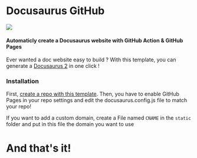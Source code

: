 # Docusaurus GitHub
<a href="https://github.com/Funasitien/docusaurus-gh/generate">
  <img src="https://img.shields.io/badge/use%20this-template-blue?logo=github&style=for-the-badge">
</a>

#### Automaticly create a Docusaurus website with GitHub Action & GitHub Pages


Ever wanted a doc website easy to build ? With this template, you can generate a [Docusaurus 2](https://docusaurus.io/) in one click !

### Installation

First, [create a repo with this template](https://github.com/Funasitien/docausorus-gh/generate). Then, you have to enable GitHub Pages in your repo settings and edit the docusaurus.config.js file to match your repo!

If you want to add a custom domain, create a File named `CNAME` in the `static` folder and put in this file the domain you want to use

# And that's it!

